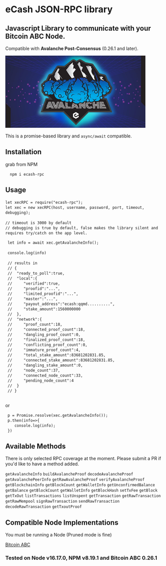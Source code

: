 # eCash JSON-RPC library

## Javascript Library to communicate with your Bitcoin ABC Node.

Compatible with **Avalanche Post-Consensus** (0.26.1 and later).

![header](https://github.com/ethanmackie/eCash-RPC/blob/master/avalanchelogo.PNG)

This is a promise-based library and `async/await` compatible.

## Installation

grab from NPM

```
  npm i ecash-rpc
```

## Usage

```
let xecRPC = require("ecash-rpc");
let xec = new xecRPC(host, username, password, port, timeout, debugging);

// timeout is 3000 by default
// debugging is true by default, false makes the library silent and requires try/catch on the app level.
```

```
 let info = await xec.getAvalancheInfo();

 console.log(info)

 // results in
 // {
 //  "ready_to_poll":true,
 //  "local":{
 //     "verified":true,
 //     "proofid":"...",
 //     "limited_proofid":"...",
 //     "master":"...",
 //     "payout_address":"ecash:qqmd..........",
 //     "stake_amount":1560000000
 //  },
 //  "network":{
 //     "proof_count":18,
 //     "connected_proof_count":18,
 //     "dangling_proof_count":0,
 //     "finalized_proof_count":18,
 //     "conflicting_proof_count":0,
 //     "immature_proof_count":4,
 //     "total_stake_amount":83681202831.85,
 //     "connected_stake_amount":83681202831.85,
 //     "dangling_stake_amount":0,
 //     "node_count":37,
 //     "connected_node_count":33,
 //     "pending_node_count":4
 //  }
 // }
 
```

or

```
 p = Promise.resolve(xec.getAvalancheInfo());
 p.then(info=>{
    console.log(info);
 })
```

## Available Methods

There is only selected RPC coverage at the moment. Please submit a PR if you'd like to
have a method added.

`getAvalancheInfo` `buildAvalancheProof` `decodeAvalancheProof`
`getAvalanchePeerInfo` `getRawAvalancheProof` `verifyAvalancheProof`
`getBlockchainInfo` `getBlockCount` `getWalletInfo` `getUnconfirmedBalance` `getBalance` `getBlockCount` `getWalletInfo` `getBlockHash` `setTxFee` 
`getBlock` `getTxOut` `listTransactions` `listUnspent` `getTransaction`
`getRawTransaction` `getRawMempool` `signRawTransaction` 
`sendRawTransaction` `decodeRawTransaction` `getTxoutProof`

## Compatible Node Implementations

You must be running a Node (Pruned mode is fine)

[Bitcoin ABC](https://www.bitcoinabc.org/)

### Tested on Node v16.17.0, NPM v8.19.1 and Bitcoin ABC 0.26.1
